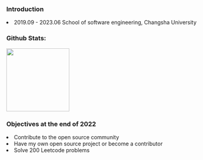 ###  Introduction

<li>2019.09 - 2023.06 School of software engineering, Changsha University

### Github Stats:

<img height='165px' src="https://github-readme-stats.vercel.app/api?username=HuaJFrame&bg_color=10,65db9f,338ed1&title_color=fff&text_color=fff">  

### Objectives at the end of 2022

<li>Contribute to the open source community
<li>Have my own open source project or become a contributor
<li>Solve 200 Leetcode problems
